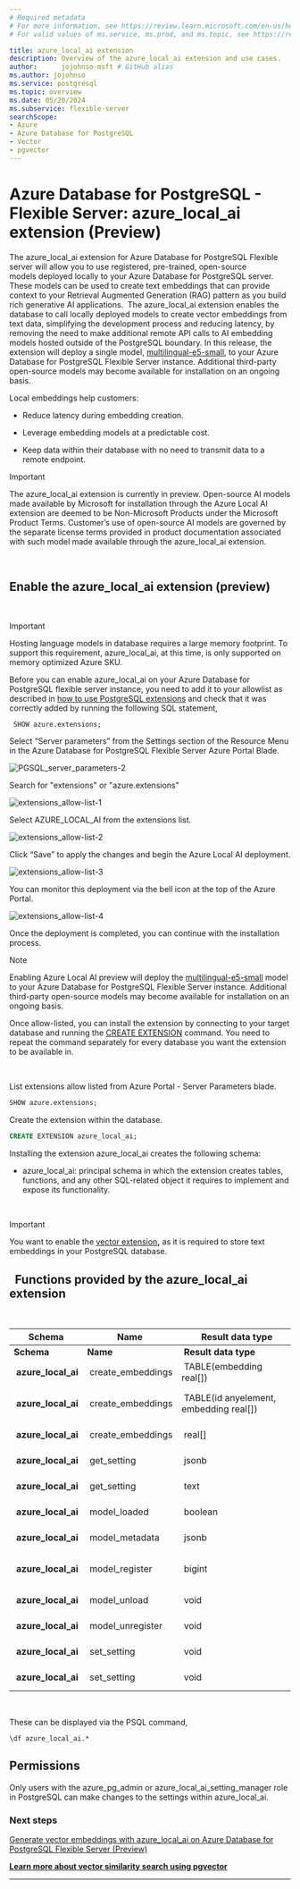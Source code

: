 ```yaml
---
# Required metadata
# For more information, see https://review.learn.microsoft.com/en-us/help/platform/learn-editor-add-metadata?branch=main
# For valid values of ms.service, ms.prod, and ms.topic, see https://review.learn.microsoft.com/en-us/help/platform/metadata-taxonomies?branch=main

title: azure_local_ai extension
description: Overview of the azure_local_ai extension and use cases.
author:      jojohnso-msft # GitHub alias
ms.author: jojohnso
ms.service: postgresql
ms.topic: overview
ms.date: 05/20/2024
ms.subservice: flexible-server
searchScope:
- Azure
- Azure Database for PostgreSQL
- Vector
- pgvector
---
```


# Azure Database for PostgreSQL - Flexible Server: azure_local_ai extension (Preview)

The azure_local_ai extension for Azure Database for PostgreSQL Flexible server will allow you to use registered, pre-trained, open-source models deployed locally to your Azure Database for PostgreSQL server.  These models can be used to create text embeddings that can provide context to your Retrieval Augmented Generation (RAG) pattern as you build rich generative AI applications.  The azure_local_ai extension enables the database to call locally deployed models to create vector embeddings from text data, simplifying the development process and reducing latency, by removing the need to make additional remote API calls to AI embedding models hosted outside of the PostgreSQL boundary. In this release, the extension will deploy a single model, [multilingual-e5-small](https://huggingface.co/intfloat/multilingual-e5-small), to your Azure Database for PostgreSQL Flexible Server instance. Additional third-party open-source models may become available for installation on an ongoing basis. 

Local embeddings help customers:

- Reduce latency during embedding creation.

- Leverage embedding models at a predictable cost.

- Keep data within their database with no need to transmit data to a remote endpoint.

>[!IMPORTANT]
> The azure_local_ai extension is currently in preview.  Open-source AI models made available by Microsoft for installation through the Azure Local AI extension are deemed to be Non-Microsoft Products under the Microsoft Product Terms. Customer’s use of open-source AI models are governed by the separate license terms provided in product documentation associated with such model made available through the azure_local_ai extension.

  

## Enable the azure_local_ai extension (preview)

 

>[!IMPORTANT]
> Hosting language models in database requires a large memory footprint. To support this requirement, azure_local_ai, at this time, is only supported on memory optimized Azure SKU. 

Before you can enable azure_local_ai on your Azure Database for PostgreSQL flexible server instance, you need to add it to your allowlist as described in [how to use PostgreSQL extensions](/azure/postgresql/flexible-server/concepts-extensions) and check that it was correctly added by running the following SQL statement, 


```sql
 SHOW azure.extensions;
```

Select “Server parameters” from the Settings section of the Resource Menu in the Azure Database for PostgreSQL Flexible Server Azure Portal Blade.

![PGSQL_server_parameters-2](media/azure-local-ai/pgsql-server-parameters-2.png)

Search for "extensions" or "azure.extensions"

![extensions_allow-list-1](media/azure-local-ai/extensions-allow-list-1.png)

Select AZURE_LOCAL_AI from the extensions list. 

![extensions_allow-list-2](media/azure-local-ai/extensions-allow-list-2.png)

Click “Save” to apply the changes and begin the Azure Local AI deployment. 

![extensions_allow-list-3](media/azure-local-ai/extensions-allow-list-3.png)

You can monitor this deployment via the bell icon at the top of the Azure Portal.

![extensions_allow-list-4](media/azure-local-ai/extensions-allow-list-4.png)

Once the deployment is completed, you can continue with the installation process.

>[!NOTE]
>Enabling Azure Local AI preview will deploy the [multilingual-e5-small](https://huggingface.co/intfloat/multilingual-e5-small) model to your Azure Database for PostgreSQL Flexible Server instance. 
> Additional third-party open-source models may become available for installation on an ongoing basis. 
 

Once allow-listed, you can install the extension by connecting to your target database and running the [CREATE EXTENSION](https://www.postgresql.org/docs/current/static/sql-createextension.html) command. You need to repeat the command separately for every database you want the extension to be available in.

 

List extensions allow listed from Azure Portal - Server Parameters blade. 


```sql
SHOW azure.extensions;
```

Create the extension within the database. 


```sql
CREATE EXTENSION azure_local_ai;
```

Installing the extension azure_local_ai creates the following schema:

-  azure_local_ai: principal schema in which the extension creates tables, functions, and any other SQL-related object it requires to implement and expose its functionality. 

 

> [!IMPORTANT]
> You want to enable the [vector extension](/azure/postgresql/flexible-server/how-to-use-pgvector)__,__ as it is required to store text embeddings in your PostgreSQL database.
##   Functions provided by the azure_local_ai extension

 

|Schema|Name|Result data type|Argument data types|Type|
| -------- | -------- | -------- | -------- | -------- |
|__Schema__|__Name__| __Result data type__           |   __Argument data types__|__Type__|
| __azure_local_ai__| create_embeddings| TABLE(embedding real[])               | model_uri text, inputs text[], batch_size bigint DEFAULT 128, timeout_ms integer DEFAULT 3600000              | func|
| __azure_local_ai__| create_embeddings| TABLE(id anyelement, embedding real[])| model_uri text, inputs text[], ids anyarray, batch_size bigint DEFAULT 128, timeout_ms integer DEFAULT 3600000| func|
| __azure_local_ai__| create_embeddings| real[]                                | model_uri text, input text, timeout_ms integer DEFAULT 3600000                                                | func|
| __azure_local_ai__| get_setting      | jsonb                                 | keys text[] DEFAULT ARRAY[]::text[], timeout_ms integer DEFAULT 3600000                                       | func|
| __azure_local_ai__| get_setting      | text                                  | key text, timeout_ms integer DEFAULT 3600000                                                                  | func|
| __azure_local_ai__| model_loaded     | boolean                               | model_uri text, timeout_ms integer DEFAULT 3600000                                                            | func|
| __azure_local_ai__| model_metadata   | jsonb                                 | model_uri text                                                                                                | func|
| __azure_local_ai__| model_register   | bigint                                | model_uri text, model_path text, tokenizer_path text DEFAULT NULL::text, timeout_ms integer DEFAULT 3600000   | func|
| __azure_local_ai__| model_unload     | void                                  | model_uri text, timeout_ms integer DEFAULT 3600000                                                            | func|
| __azure_local_ai__| model_unregister | void                                  | model_uri text, timeout_ms integer DEFAULT 3600000                                                            | func|
| __azure_local_ai__| set_setting      | void                                  | keys text[], "values" text[], timeout_ms integer DEFAULT 3600000                                              | func|
| __azure_local_ai__| set_setting      | void                                   | key text, value text, timeout_ms integer DEFAULT 3600000                                                      | func|

 

These can be displayed via the PSQL command,


```
\df azure_local_ai.*

```

## Permissions

Only users with the azure_pg_admin or azure_local_ai_setting_manager role in PostgreSQL can make changes to the settings within azure_local_ai.  

### Next steps

[Generate vector embeddings with azure_local_ai on Azure Database for PostgreSQL Flexible Server (Preview)](Generate%20vector%20embeddings%20with%20azure_local_ai%20on%20Azure%20Database%20for%20PostgreSQL%20Flexible%20Server%20(Preview))

__[Learn more about vector similarity search using pgvector](/azure/postgresql/flexible-server/how-to-use-pgvector)__

---
